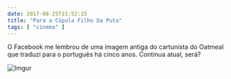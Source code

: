 ```yaml
---
date: 2017-08-25T15:52:15
title: "Para a Cúpula Filho Da Puta"
tags: [ "cinema" ]
---
```

O Facebook me lembrou de uma imagem antiga do cartunista do Oatmeal que traduzi para o português há cinco anos. Continua atual, será?

![Imgur](/images/5IJu6sa.jpg)

